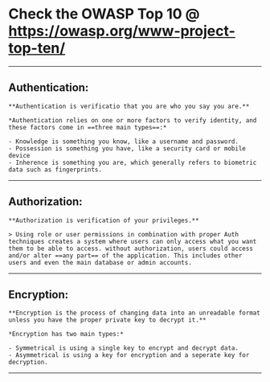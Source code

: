 # Check the OWASP Top 10 @ https://owasp.org/www-project-top-ten/
---

## Authentication:
    **Authentication is verificatio that you are who you say you are.**

    *Authentication relies on one or more factors to verify identity, and these factors come in ==three main types==:*

    - Knowledge is something you know, like a username and password.
    - Possession is something you have, like a security card or mobile device
    - Inherence is something you are, which generally refers to biometric data such as fingerprints.
---

## Authorization:
    **Authorization is verification of your privileges.**

    > Using role or user permissions in combination with proper Auth techniques creates a system where users can only access what you want them to be able to access. without authorization, users could access and/or alter ==any part== of the application. This includes other users and even the main database or admin accounts.
---

## Encryption:
    **Encryption is the process of changing data into an unreadable format unless you have the proper private key to decrypt it.**
    
    *Encryption has two main types:* 

    - Symmetrical is using a single key to encrypt and decrypt data. 
    - Asymmetrical is using a key for encryption and a seperate key for decryption.
---